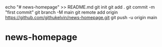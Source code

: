 echo "# news-homepage" >> README.md
git init
git add .
git commit -m "first commit"
git branch -M main
git remote add origin <https://github.com/githukelvin/news-homepage.git>
git push -u origin main
# news-homepage
